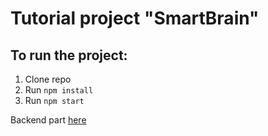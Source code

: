 # Tutorial project "SmartBrain"

## To run the project:

1. Clone repo
2. Run `npm install`
3. Run `npm start`

Backend part [here](https://github.com/spectralwind/smart-brain-api)